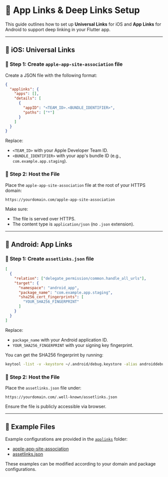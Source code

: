 # 🔗 App Links & Deep Links Setup

This guide outlines how to set up **Universal Links** for iOS and **App Links** for Android to support deep linking in your Flutter app.

---

## 📱 iOS: Universal Links

### 🔹 Step 1: Create `apple-app-site-association` file

Create a JSON file with the following format:

```json
{
  "applinks": {
    "apps": [],
    "details": [
      {
        "appID": "<TEAM_ID>.<BUNDLE_IDENTIFIER>",
        "paths": ["*"]
      }
    ]
  }
}
```

Replace:

* `<TEAM_ID>` with your Apple Developer Team ID.
* `<BUNDLE_IDENTIFIER>` with your app's bundle ID (e.g., `com.example.app.staging`).

### 🔹 Step 2: Host the File

Place the `apple-app-site-association` file at the root of your HTTPS domain:

```
https://yourdomain.com/apple-app-site-association
```

Make sure:

* The file is served over HTTPS.
* The content type is `application/json` (no `.json` extension).

---

## 🤖 Android: App Links

### 🔹 Step 1: Create `assetlinks.json` file

```json
[
  {
    "relation": ["delegate_permission/common.handle_all_urls"],
    "target": {
      "namespace": "android_app",
      "package_name": "com.example.app.staging",
      "sha256_cert_fingerprints": [
        "YOUR_SHA256_FINGERPRINT"
      ]
    }
  }
]
```

Replace:

* `package_name` with your Android application ID.
* `YOUR_SHA256_FINGERPRINT` with your signing key fingerprint.

You can get the SHA256 fingerprint by running:

```bash
keytool -list -v -keystore ~/.android/debug.keystore -alias androiddebugkey -storepass android -keypass android
```

### 🔹 Step 2: Host the File

Place the `assetlinks.json` file under:

```
https://yourdomain.com/.well-known/assetlinks.json
```

Ensure the file is publicly accessible via browser.

---

## 📂 Example Files

Example configurations are provided in the [`applinks`](./applinks) folder:

* [apple-app-site-association](./applinks/apple-app-site-association)
* [assetlinks.json](./applinks/assetlinks.json)

These examples can be modified according to your domain and package configurations.

